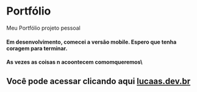 # Portfólio
Meu Portfólio projeto pessoal 

#### Em desenvolvimento, comecei a versão mobile. Espero que tenha coragem para terminar.  
#### As vezes as coisas n acoontecem comomqueremos\

## Você pode acessar clicando aqui [lucaas.dev.br](lucaas.dev.br)
